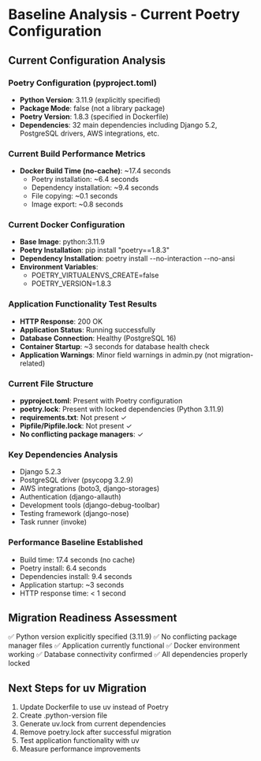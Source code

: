 # Baseline Analysis - Current Poetry Configuration

## Current Configuration Analysis

### Poetry Configuration (pyproject.toml)

- **Python Version**: 3.11.9 (explicitly specified)
- **Package Mode**: false (not a library package)
- **Poetry Version**: 1.8.3 (specified in Dockerfile)
- **Dependencies**: 32 main dependencies including Django 5.2, PostgreSQL drivers, AWS integrations, etc.

### Current Build Performance Metrics

- **Docker Build Time (no-cache)**: ~17.4 seconds
  - Poetry installation: ~6.4 seconds
  - Dependency installation: ~9.4 seconds
  - File copying: ~0.1 seconds
  - Image export: ~0.8 seconds

### Current Docker Configuration

- **Base Image**: python:3.11.9
- **Poetry Installation**: pip install "poetry==1.8.3"
- **Dependency Installation**: poetry install --no-interaction --no-ansi
- **Environment Variables**:
  - POETRY_VIRTUALENVS_CREATE=false
  - POETRY_VERSION=1.8.3

### Application Functionality Test Results

- **HTTP Response**: 200 OK
- **Application Status**: Running successfully
- **Database Connection**: Healthy (PostgreSQL 16)
- **Container Startup**: ~3 seconds for database health check
- **Application Warnings**: Minor field warnings in admin.py (not migration-related)

### Current File Structure

- **pyproject.toml**: Present with Poetry configuration
- **poetry.lock**: Present with locked dependencies (Python 3.11.9)
- **requirements.txt**: Not present ✓
- **Pipfile/Pipfile.lock**: Not present ✓
- **No conflicting package managers**: ✓

### Key Dependencies Analysis

- Django 5.2.3
- PostgreSQL driver (psycopg 3.2.9)
- AWS integrations (boto3, django-storages)
- Authentication (django-allauth)
- Development tools (django-debug-toolbar)
- Testing framework (django-nose)
- Task runner (invoke)

### Performance Baseline Established

- Build time: 17.4 seconds (no cache)
- Poetry install: 6.4 seconds
- Dependencies install: 9.4 seconds
- Application startup: ~3 seconds
- HTTP response time: < 1 second

## Migration Readiness Assessment

✅ Python version explicitly specified (3.11.9)
✅ No conflicting package manager files
✅ Application currently functional
✅ Docker environment working
✅ Database connectivity confirmed
✅ All dependencies properly locked

## Next Steps for uv Migration

1. Update Dockerfile to use uv instead of Poetry
2. Create .python-version file
3. Generate uv.lock from current dependencies
4. Remove poetry.lock after successful migration
5. Test application functionality with uv
6. Measure performance improvements
